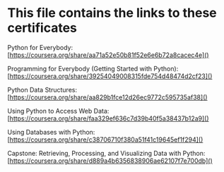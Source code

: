 # This file contains the links to these certificates


Python for Everybody: [https://coursera.org/share/aa71a52e50b81f52e6e6b72a8cacec4e]()

Programming for Everybody (Getting Started with Python): [https://coursera.org/share/39254049008315fde754d48474d2cf23]()

Python Data Structures: [https://coursera.org/share/aa829b1fce12d26ec9772c595735af38]()

Using Python to Access Web Data: [https://coursera.org/share/faa329ef636c7d39b40f5a38437b12a9]()

Using Databases with Python: [https://coursera.org/share/c38706710f380a51f41c19645ef1f294]()

Capstone: Retrieving, Processing, and Visualizing Data with Python: [https://coursera.org/share/d889a4b6356838906ae62107f7e700db]()
